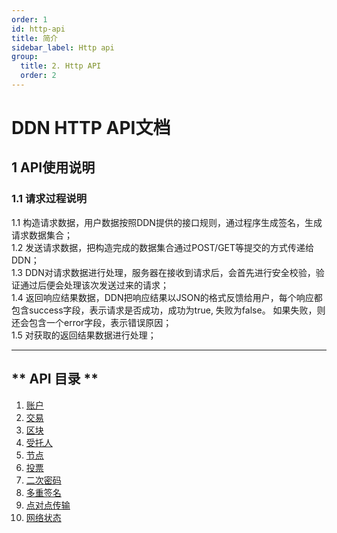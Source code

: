 ```yaml
---
order: 1
id: http-api
title: 简介
sidebar_label: Http api
group:
  title: 2. Http API
  order: 2
---
```


# DDN HTTP API文档

## **1 API使用说明**   
### **1.1 请求过程说明**   
1.1 构造请求数据，用户数据按照DDN提供的接口规则，通过程序生成签名，生成请求数据集合；       
1.2 发送请求数据，把构造完成的数据集合通过POST/GET等提交的方式传递给DDN；       
1.3 DDN对请求数据进行处理，服务器在接收到请求后，会首先进行安全校验，验证通过后便会处理该次发送过来的请求；       
1.4 返回响应结果数据，DDN把响应结果以JSON的格式反馈给用户，每个响应都包含success字段，表示请求是否成功，成功为true, 失败为false。 如果失败，则还会包含一个error字段，表示错误原因；       
1.5 对获取的返回结果数据进行处理；       

---   

## ** API 目录 **
1. [账户](/api/http-api/account.md)
2. [交易](/api/http-api/transaction.md)
3. [区块](/api/http-api/blocks.md)
4. [受托人](/api/http-api/delegates.md)
5. [节点](/api/http-api/peer.md)
6. [投票](/api/http-api/delegates.md)
7. [二次密码](/api/http-api/password.md)
8. [多重签名](/api/http-api/multi-signature.md)
9. [点对点传输](/api/http-api/transport.md)
10. [网络状态](/api/http-api/network.md)